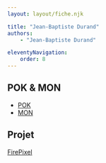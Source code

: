 ```yaml
---
layout: layout/fiche.njk

title: "Jean-Baptiste Durand"
authors:
    - "Jean-Baptiste Durand"

eleventyNavigation:
    order: 8
---
```


## POK & MON

* [POK](./pok)
* [MON](./mon)

## Projet

[FirePixel](../_projets/FirePixel/)
